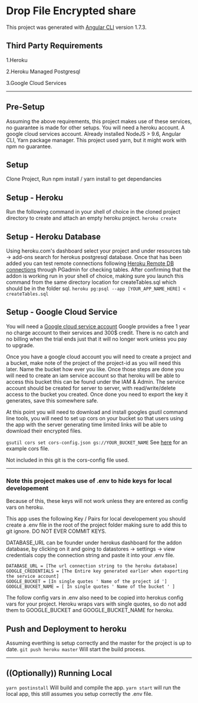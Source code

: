 # Drop File Encrypted share

This project was generated with [Angular CLI](https://github.com/angular/angular-cli) version 1.7.3.

## Third Party Requirements
1.Heroku

2.Heroku Managed Postgresql

3.Google Cloud Services

***
## Pre-Setup
Assuming the above requirements, this project makes use of these services, no guarantee is made for other setups.
You will need a heroku account. A google cloud services account. Already installed NodeJS > 9.6, Angular CLI, Yarn package manager.
This project used yarn, but it might work with npm no guarantee.

## Setup
Clone Project,
  Run npm install / yarn install to get dependancies

## Setup - Heroku
Run the following command in your shell of choice in the cloned project directory to create and attach an empty heroku project.
```heroku create```

## Setup - Heroku Database
Using heroku.com's dashboard select your project and under resources tab  -> add-ons search for herokus postgresql database.
Once that has been added you can test remote connections following [Heroku Remote DB connections](https://devcenter.heroku.com/articles/connecting-to-heroku-postgres-databases-from-outside-of-heroku) through PGadmin for checking tables.
After confirming that the addon is working run in your shell of choice, making sure you launch this command from the same directory location for createTables.sql which should be in the folder sql.
```heroku pg:psql --app [YOUR_APP_NAME_HERE] < createTables.sql```

 ## Setup - Google Cloud Service
 You will need a [Google cloud service account](https://cloud.google.com/)
  Google provides a free 1 year no charge account to their services and 300$ credit. There is no catch and no billing when the trial ends just that it will no longer work unless you pay to upgrade.
  
  Once you have a google cloud account you will need to create a project and a bucket, make note of the project of the project-id as you will need this later. Name the bucket how ever you like. Once those steps are done you will need to create an iam service account so that heroku will be able to access this bucket this can be found under the IAM & Admin. The service account should be created for server to server, with read/write/delete access to the bucket you created. Once done you need to export the key it generates, save this somewhere safe.
  
At this point you will need to download and install googles gsutil command line tools, you will need to set up cors on your bucket so that users using the app with the server generating time limited links will be able to download their encrypted files.

```gsutil cors set cors-config.json gs://YOUR_BUCKET_NAME```
See [here](https://developer.bitmovin.com/hc/en-us/articles/360000059353-How-do-I-set-up-CORS-for-my-Google-Cloud-Storage-Bucket-) for an example cors file.

Not included in this git is the cors-config file used.
 
***

### Note this project makes use of .env to hide keys for local developement
Because of this, these keys will not work unless they are entered as config vars on heroku.

This app uses the following Key / Pairs for local developement you should create a .env file in the root of the project folder making sure to add this to git ignore. DO NOT EVER COMMIT KEYS.

DATABASE_URL can be founder under herokus dashboard for the addon database, by clicking on it and going to datastores -> settings -> view credentials copy the connection string and paste it into your .env file.
```
DATABASE_URL = [The url connection string to the heroku database]
GOOGLE_CREDENTIALS = [The Entire key generated earlier when exporting the service account]
GOOGLE_BUCKET = [In single quotes ' Name of the project id ']
GOOGLE_BUCKET_NAME = [ In single quotes ' Name of the bucket ' ]
```

The follow config vars in .env also need to be copied into herokus config vars for your project.
Heroku wraps vars with single quotes, so do not add them to GOOGLE_BUCKET and GOOGLE_BUCKET_NAME for heroku.

## Push and Deployment to heroku
Assuming everthing is setup correctly and the master for the project is up to date.
```git push heroku master```
Will start the build process.

***
## ((Optionally)) Running Local
```yarn postinstall``` Will build and compile the app.
```yarn start``` will run the local app, this still assumes you setup correctly the .env file.


